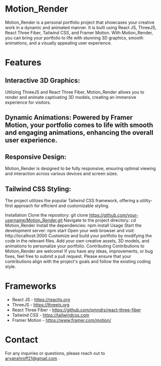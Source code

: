 # Motion_Render

Motion_Render is a personal portfolio project that showcases your creative work in a dynamic and animated manner. It is built using React JS, ThreeJS, React Three Fiber, Tailwind CSS, and Framer Motion. With Motion_Render, you can bring your portfolio to life with stunning 3D graphics, smooth animations, and a visually appealing user experience.

# Features

## Interactive 3D Graphics:

Utilizing ThreeJS and React Three Fiber, Motion_Render allows you to render and animate captivating 3D models, creating an immersive experience for visitors.

## Dynamic Animations: Powered by Framer Motion, your portfolio comes to life with smooth and engaging animations, enhancing the overall user experience.

## Responsive Design:

Motion_Render is designed to be fully responsive, ensuring optimal viewing and interaction across various devices and screen sizes.

## Tailwind CSS Styling:

The project utilizes the popular Tailwind CSS framework, offering a utility-first approach for efficient and customizable styling.

Installation
Clone the repository: git clone https://github.com/your-username/Motion_Render.git
Navigate to the project directory: cd Motion_Render
Install the dependencies: npm install
Usage
Start the development server: npm start
Open your web browser and visit: http://localhost:3000
Customize and build your portfolio by modifying the code in the relevant files.
Add your own creative assets, 3D models, and animations to personalize your portfolio.
Contributing
Contributions to Motion_Render are welcome! If you have any ideas, improvements, or bug fixes, feel free to submit a pull request. Please ensure that your contributions align with the project's goals and follow the existing coding style.

# Frameworks

- React JS - https://reactjs.org
- ThreeJS - https://threejs.org
- React Three Fiber - https://github.com/pmndrs/react-three-fiber
- Tailwind CSS - https://tailwindcss.com
- Framer Motion - https://www.framer.com/motion/

# Contact

For any inquiries or questions, please reach out to aryanshroff21@gmail.com .
